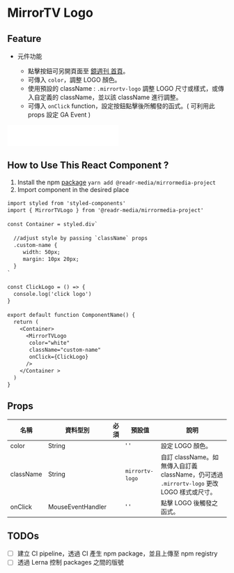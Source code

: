 # MirrorTV Logo

## Feature

- 元件功能

  - 點擊按鈕可另開頁面至 [鏡週刊 首頁](https://www.mirrormedia.mg/)。
  - 可傳入 `color`，調整 LOGO 顏色。
  - 使用預設的 className : `.mirrortv-logo` 調整 LOGO 尺寸或樣式，或傳入自定義的 className，並以該 className 進行調整。
  - 可傳入 `onClick` function，設定按鈕點擊後所觸發的函式。( 可利用此 props 設定 GA Event )

![Mirrortv Logo](https://github.com/ChangRongXuan/Portfolio/blob/main/imgs/mirrortv.svg)

## How to Use This React Component ?

1. Install the npm [package](https://www.npmjs.com/package/@readr-media/mirrormedia-project)
   `yarn add @readr-media/mirrormedia-project`
2. Import component in the desired place

```
import styled from 'styled-components'
import { MirrorTVLogo } from '@readr-media/mirrormedia-project'

const Container = styled.div`

  //adjust style by passing `className` props
  .custom-name {
     width: 50px;
     margin: 10px 20px;
  }
`

const ClickLogo = () => {
  console.log('click logo')
}

export default function ComponentName() {
  return (
    <Container>
      <MirrorTVLogo
       color="white"
       className="custom-name"
       onClick={ClickLogo}
      />
    </Container >
  )
}
```

## Props

| 名稱      | 資料型別          | 必須 | 預設值             | 說明                                                                                          |
| --------- | ----------------- | ---- | ------------------ | --------------------------------------------------------------------------------------------- |
| color     | String            |      | ' '                | 設定 LOGO 顏色。                                                                              |
| className | String            |      | `mirrortv-logo` | 自訂 className。如無傳入自訂義 className，仍可透過 `.mirrortv-logo` 更改 LOGO 樣式或尺寸。 |
| onClick   | MouseEventHandler |      | ' '                | 點擊 LOGO 後觸發之函式。                                                                      |

## TODOs

- [ ] 建立 CI pipeline，透過 CI 產生 npm package，並且上傳至 npm registry
- [ ] 透過 Lerna 控制 packages 之間的版號

